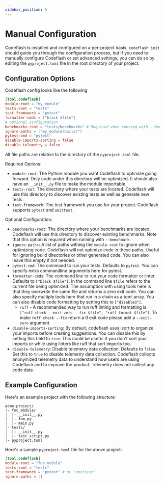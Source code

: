 ```yaml
---
sidebar_position: 5
---
```


# Manual Configuration

Codeflash is installed and configured on a per-project basis.
`codeflash init` should guide you through the configuration process, but if you need to manually configure Codeflash or set advanced settings, you can do so by editing the `pyproject.toml` file in the root directory of your project.

## Configuration Options
Codeflash config looks like the following
```toml
[tool.codeflash]
module-root = "my_module"
tests-root = "tests"
test-framework = "pytest"
formatter-cmds = ["black $file"]
# optional configuration
benchmarks-root = "tests/benchmarks" # Required when running with --benchmark
ignore-paths = ["my_module/build/"]
pytest-cmd = "pytest"
disable-imports-sorting = false
disable-telemetry = false
```
All file paths are relative to the directory of the `pyproject.toml` file.

Required Options:
- `module-root`: The Python module you want Codeflash to optimize going forward. Only code under this directory will be optimized. It should also have an `__init__.py` file to make the module importable.
- `tests-root`: The directory where your tests are located. Codeflash will use this directory to discover existing tests as well as generate new tests.
- `test-framework`: The test framework you use for your project. Codeflash supports `pytest` and `unittest`.

Optional Configuration:
- `benchmarks-root`: The directory where your benchmarks are located. Codeflash will use this directory to discover existing benchmarks. Note that this option is required when running with `--benchmark`.
- `ignore-paths`: A list of paths withing the `module-root` to ignore when optimizing code. Codeflash will not optimize code in these paths. Useful for ignoring build directories or other generated code. You can also leave this empty if not needed.
- `pytest-cmd`: The command to run your tests. Defaults to `pytest`. You can specify extra commandline arguments here for pytest.
- `formatter-cmds`: The command line to run your code formatter or linter. Defaults to `["black $file"]`. In the command line `$file` refers to the current file being optimized. The assumption with using tools here is that they overwrite the same file and returns a zero exit code. You can also specify multiple tools here that run in a chain as a toml array. You can also disable code formatting by setting this to `["disabled"]`.
  - `ruff` - A recommended way to run ruff linting and formatting is `["ruff check --exit-zero --fix $file", "ruff format $file"]`. To make `ruff check --fix` return a 0 exit code please add a `--exit-zero` argument. 
- `disable-imports-sorting`: By default, codeflash uses isort to organize your imports before creating suggestions. You can disable this by setting this field to `true`. This could be useful if you don't sort your imports or while using linters like ruff that sort imports too.
- `disable-telemetry`: Disable telemetry data collection. Defaults to `false`. Set this to `true` to disable telemetry data collection. Codeflash collects anonymized telemetry data to understand how users are using Codeflash and to improve the product. Telemetry does not collect any code data.

## Example Configuration
Here's an example project with the following structure:
```text
acme-project/
|- foo_module/
|  |- __init__.py
|  |- foo.py
|  |- main.py
|- tests/
|  |- __init__.py
|  |- test_script.py
|- pyproject.toml
```

Here's a sample `pyproject.toml` file for the above project:
```toml
[tool.codeflash]
module-root = "foo_module"
tests-root = "tests"
test-framework = "pytest" # or "unittest"
ignore-paths = []
```
